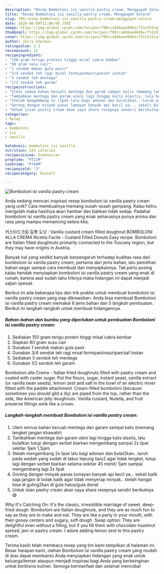 ```yaml
---
description: "Resep Bomboloni isi vanilla pastry cream, Menggugah Selera"
title: "Resep Bomboloni isi vanilla pastry cream, Menggugah Selera"
slug: 789-resep-bomboloni-isi-vanilla-pastry-cream-menggugah-selera
date: 2020-06-09T11:06:00.750Z
image: https://img-global.cpcdn.com/recipes/f80cca84baa48dbe/751x532cq70/bomboloni-isi-vanilla-pastry-cream-foto-resep-utama.jpg
thumbnail: https://img-global.cpcdn.com/recipes/f80cca84baa48dbe/751x532cq70/bomboloni-isi-vanilla-pastry-cream-foto-resep-utama.jpg
cover: https://img-global.cpcdn.com/recipes/f80cca84baa48dbe/751x532cq70/bomboloni-isi-vanilla-pastry-cream-foto-resep-utama.jpg
author: Jerry Sherman
ratingvalue: 3.3
reviewcount: 12
recipeingredient:
- "150 gram terigu protein tinggi misal cakra kembar"
- "80 gram susu cair"
- "1 sendok makan gula pasir"
- "3/4 sendok teh ragi misal fermipanmauripansaf instan"
- "3 sendok teh mentega"
- "1/2 sendok teh garam"
recipeinstructions:
- "Uleni semua bahan kecuali mentega dan garam sampai kalis (memang lengket jangan khawatir)"
- "Tambahkan mentega dan garam uleni lagi hingga kalis elastis, lalu bulatkan tutup dengan serbet biarkan mengembang sampai 2x lipat sekitar 1jam 1,5jam"
- "Stelah mengembang 2x lipat lalu bagi adonan dan bulat2kan...taruh pada wadah yang sudah di tabur tepung tipis2 agar tidak lengket, tutup lagi dengan serbet biarkan selama sekitar 45 menit/ 1jam sampai mengembang lagi 2x lipat"
- "Goreng dengan minyak panas lumayan banyak api kecil ya... sekali balik saja jangan di bolak balik agar tidak menyerap minyak.. stelah hangat bisa di guling2kan di gula halus/gula donat"
- "Untuk isian pastry cream akan saya share resepnya sendiri berikutnya 😄"
categories:
- Resep
tags:
- bomboloni
- isi
- vanilla

katakunci: bomboloni isi vanilla 
nutrition: 243 calories
recipecuisine: Indonesian
preptime: "PT21M"
cooktime: "PT48M"
recipeyield: "3"
recipecategory: Dessert

---
```



![Bomboloni isi vanilla pastry cream](https://img-global.cpcdn.com/recipes/f80cca84baa48dbe/751x532cq70/bomboloni-isi-vanilla-pastry-cream-foto-resep-utama.jpg)

Anda sedang mencari inspirasi resep bomboloni isi vanilla pastry cream yang unik? Cara membuatnya memang susah-susah gampang. Kalau keliru mengolah maka hasilnya akan hambar dan bahkan tidak sedap. Padahal bomboloni isi vanilla pastry cream yang enak seharusnya punya aroma dan rasa yang mampu memancing selera kita.

커스타드크림 듬뿍 도넛 : Vanilla custard cream filled doughnut BOMBOLONI ALLA CREMA Ricetta Facile - Custard Filled Donuts Easy recipe. Bomboloni are Italian filled doughnuts primarily connected to the Tuscany region, but they may have origins in Austria.

Banyak hal yang sedikit banyak berpengaruh terhadap kualitas rasa dari bomboloni isi vanilla pastry cream, pertama dari jenis bahan, lalu pemilihan bahan segar sampai cara membuat dan menyajikannya. Tak perlu pusing kalau hendak menyiapkan bomboloni isi vanilla pastry cream yang enak di rumah, karena asal sudah tahu triknya maka hidangan ini dapat menjadi sajian spesial.


Berikut ini ada beberapa tips dan trik praktis untuk membuat bomboloni isi vanilla pastry cream yang siap dikreasikan. Anda bisa membuat Bomboloni isi vanilla pastry cream memakai 6 jenis bahan dan 5 langkah pembuatan. Berikut ini langkah-langkah untuk membuat hidangannya.

<!--inarticleads1-->

##### Bahan-bahan dan bumbu yang diperlukan untuk pembuatan Bomboloni isi vanilla pastry cream:

1. Sediakan 150 gram terigu protein tinggi misal cakra kembar
1. Siapkan 80 gram susu cair
1. Gunakan 1 sendok makan gula pasir
1. Gunakan 3/4 sendok teh ragi misal fermipan/mauripan/saf instan
1. Sediakan 3 sendok teh mentega
1. Gunakan 1/2 sendok teh garam


Bomboloni alla Crema - Italian fried doughnuts filled with pastry cream and coated with caster sugar. Put the flours, sugar, instant yeast, vanilla extract (or vanilla bean seeds), lemon zest and salt in the bowl of an electric mixer fitted with the paddle attachment. Cream-filled bomboloni (because sometimes you should gild a lily) are piped from the top, rather than the side, like American jelly doughnuts. Vanilla custard, Nutella, and fruit preserve fillings wink like a crown. 

<!--inarticleads2-->

##### Langkah-langkah membuat Bomboloni isi vanilla pastry cream:

1. Uleni semua bahan kecuali mentega dan garam sampai kalis (memang lengket jangan khawatir)
1. Tambahkan mentega dan garam uleni lagi hingga kalis elastis, lalu bulatkan tutup dengan serbet biarkan mengembang sampai 2x lipat sekitar 1jam 1,5jam
1. Stelah mengembang 2x lipat lalu bagi adonan dan bulat2kan...taruh pada wadah yang sudah di tabur tepung tipis2 agar tidak lengket, tutup lagi dengan serbet biarkan selama sekitar 45 menit/ 1jam sampai mengembang lagi 2x lipat
1. Goreng dengan minyak panas lumayan banyak api kecil ya... sekali balik saja jangan di bolak balik agar tidak menyerap minyak.. stelah hangat bisa di guling2kan di gula halus/gula donat
1. Untuk isian pastry cream akan saya share resepnya sendiri berikutnya 😄


Why It&#39;s Catching On: It&#39;s the classic, irresistible marriage of sweet, deep-fried dough. Bomboloni are Italian doughnuts, and they are as much fun to say as they are to make and eat. They are like a party in your mouth, with their gooey centers and sugary, soft dough. Swap option: They are delightful even without a filling, but if you fill them with chocolate-hazelnut spread, jam or pastry cream. I adore adding lemon zest to this pastry cream. 

Terima kasih telah membaca resep yang tim kami tampilkan di halaman ini. Besar harapan kami, olahan Bomboloni isi vanilla pastry cream yang mudah di atas dapat membantu Anda menyiapkan hidangan yang enak untuk keluarga/teman ataupun menjadi inspirasi bagi Anda yang berkeinginan untuk berbisnis kuliner. Semoga bermanfaat dan selamat mencoba!
